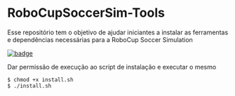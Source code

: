 # RoboCupSoccerSim-Tools
Esse repositório tem o objetivo de ajudar iniciantes a instalar as ferramentas e dependências necessárias para a RoboCup Soccer Simulation
<p><a href="http://shields.io/"><img src="https://camo.githubusercontent.com/24d7a7297f50489815af130055d1c5c3544ca510/68747470733a2f2f696d672e736869656c64732e696f2f62616467652f5562756e74752d31362e30342d627269676874677265656e2e737667" alt="badge" data-canonical-src="https://img.shields.io/badge/Ubuntu-16.04-brightgreen.svg" style="max-width:100%;"></a>
<p>Dar permissão de execução ao script de instalação e executar o mesmo</p>
<pre><code>$ chmod +x install.sh
$ ./install.sh
</code></pre>
